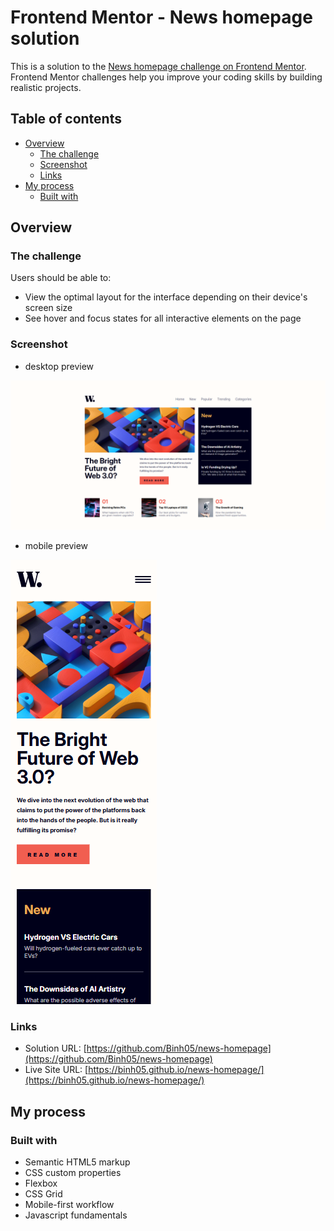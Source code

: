 # Frontend Mentor - News homepage solution

This is a solution to the [News homepage challenge on Frontend Mentor](https://www.frontendmentor.io/challenges/news-homepage-H6SWTa1MFl). Frontend Mentor challenges help you improve your coding skills by building realistic projects. 

## Table of contents

- [Overview](#overview)
  - [The challenge](#the-challenge)
  - [Screenshot](#screenshot)
  - [Links](#links)
- [My process](#my-process)
  - [Built with](#built-with)

## Overview

### The challenge

Users should be able to:

- View the optimal layout for the interface depending on their device's screen size
- See hover and focus states for all interactive elements on the page

### Screenshot

- desktop preview

![](./preview/desktop.png)

- mobile preview

![](./preview/mobile.png)

### Links

- Solution URL: [https://github.com/Binh05/news-homepage](https://github.com/Binh05/news-homepage)
- Live Site URL: [https://binh05.github.io/news-homepage/](https://binh05.github.io/news-homepage/)

## My process

### Built with

- Semantic HTML5 markup
- CSS custom properties
- Flexbox
- CSS Grid
- Mobile-first workflow
- Javascript fundamentals